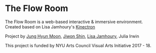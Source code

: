 # The Flow Room

The Flow Room is a web-based interactive & immersive environment. Created based on Lisa Jamhoury's [Kinectron](https://kinectron.github.io/)

Project by [Jung Hyun Moon](http://moqn.net/), [Jiwon Shin](http://jiwonshin.com/), [Lisa Jamhoury](http://lisajamhoury.com/), Julia Irwin

This project is funded by NYU Arts Council Visual Arts Initiative 2017 - 18.
